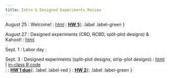 ```yaml
---
title: Intro & Designed Experiments Review  
---
```


August 25 
: Welcome! 
  : [html](https://stat870.github.io/fall2025/notes/)
  : [**HW 1**](https://stat870.github.io/fall2025/assignments/Assignment1_YourLastName.pdf){: .label .label-green } 

August 27 
: Designed experiments (CRD, RCBD, split-plot designs) & Kahoot! 
  : [html](https://stat870.github.io/fall2025/notes/designed-experiments-review.html)

Sept. 1 
: Labor day 
  : [](#)

Sept. 3 
: Designed experiments (split-plot designs, strip-plot designs) 
  : [html](https://stat870.github.io/fall2025/notes/designed-experiments-review-1.html) | [in-class R code](../scripts/09032025_splitplot_inclass.Rmd)  
: [](#)
  : [**HW 1 due**](https://stat870.github.io/fall2025/assignments/Assignment1_YourLastName.pdf){: .label .label-red } 
  : [**HW 2**](https://stat870.github.io/fall2025/assignments/Assignment2_YourLastName.pdf){: .label .label-green } 
